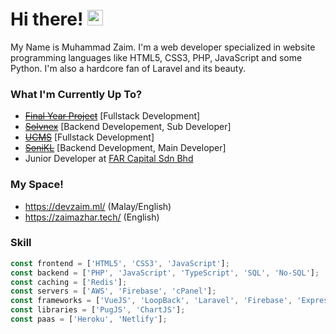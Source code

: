 # Hi there! <span><img src="https://media.giphy.com/media/hvRJCLFzcasrR4ia7z/giphy.gif" width="25px"></span>
My Name is Muhammad Zaim. I'm a web developer specialized in website programming languages like HTML5, CSS3, PHP, JavaScript and some Python. I'm also a hardcore fan of Laravel and its beauty.

### What I'm Currently Up To?
- ~~[Final Year Project](https://github.com/zaimazhar97/Golf-Scoring-System)~~ [Fullstack Development]
- ~~[Solvnex](https://www.solvnex.com/)~~ [Backend Developement, Sub Developer]
- ~~[UCMS](https://github.com/zaimazhar97/UCMS)~~ [Fullstack Development]
- ~~[SoniKL](https://wearesonikl.com/)~~ [Backend Development, Main Developer]
- Junior Developer at [FAR Capital Sdn Bhd](https://fardigitalventures.com/)

### My Space!
- https://devzaim.ml/ (Malay/English)
- https://zaimazhar.tech/ (English)

### Skill
```js
const frontend = ['HTML5', 'CSS3', 'JavaScript'];
const backend = ['PHP', 'JavaScript', 'TypeScript', 'SQL', 'No-SQL'];
const caching = ['Redis'];
const servers = ['AWS', 'Firebase', 'cPanel'];
const frameworks = ['VueJS', 'LoopBack', 'Laravel', 'Firebase', 'ExpressJS', 'TailwindCSS', 'NestJS'];
const libraries = ['PugJS', 'ChartJS'];
const paas = ['Heroku', 'Netlify'];
```
